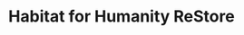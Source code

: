 ---
title: "Habitat for Humanity ReStore"
url: /utica/habitat-for-humanity-restore/
shop: charity
---